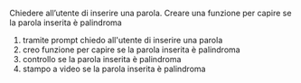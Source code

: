 Chiedere all’utente di inserire una parola.
Creare una funzione per capire se la parola inserita è palindroma

1. tramite prompt chiedo all'utente di inserire una parola
2. creo funzione per capire se la parola inserita è palindroma
3. controllo se la parola inserita è palindroma
4. stampo a video se la parola inserita è palindroma
